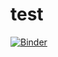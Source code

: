 # test
[![Binder](https://mybinder.org/badge_logo.svg)](https://mybinder.org/v2/gh/bryanvallejo16/test/HEAD)

